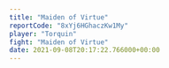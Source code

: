 ```yaml
---
title: "Maiden of Virtue"
reportCode: "8xYj6HGhaczKw1My"
player: "Torquin"
fight: "Maiden of Virtue"
date: 2021-09-08T20:17:22.766000+00:00
---
```

